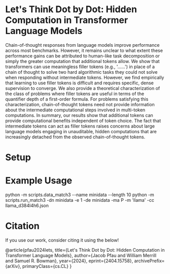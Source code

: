 # Let's Think Dot by Dot: Hidden Computation in Transformer Language Models

Chain-of-thought responses from language models improve performance across most benchmarks. However, it remains unclear to what extent these performance gains can be attributed to human-like task decomposition or simply the greater computation that additional tokens allow. We show that transformers can use meaningless filler tokens (e.g., '......') in place of a chain of thought to solve two hard algorithmic tasks they could not solve when responding without intermediate tokens. However, we find empirically that learning to use filler tokens is difficult and requires specific, dense supervision to converge. We also provide a theoretical characterization of the class of problems where filler tokens are useful in terms of the quantifier depth of a first-order formula. For problems satisfying this characterization, chain-of-thought tokens need not provide information about the intermediate computational steps involved in multi-token computations. In summary, our results show that additional tokens can provide computational benefits independent of token choice. The fact that intermediate tokens can act as filler tokens raises concerns about large language models engaging in unauditable, hidden computations that are increasingly detached from the observed chain-of-thought tokens.

# Setup

# Example Usage
python -m scripts.data_match3 --name minidata --length 10
python -m scripts.run_match3 -dn minidata -e 1 -de minidata -ma P -m 'llama' -cc llama_d384l4h6.json

# Citation

If you use our work, consider citing it using the below!

@article{pfau2024lets,
      title={Let's Think Dot by Dot: Hidden Computation in Transformer Language Models}, 
      author={Jacob Pfau and William Merrill and Samuel R. Bowman},
      year={2024},
      eprint={2404.15758},
      archivePrefix={arXiv},
      primaryClass={cs.CL}
}
